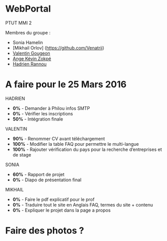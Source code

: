 # WebPortal
PTUT MMI 2

Membres du groupe :
- Sonia Hamelin
- [Mikhail Orlov] (https://github.com/Venatrii)
- [Valentin Gougeon](https://github.com/ValGou)
- [Ange Kévin Zokpé](https://github.com/Ange-Kevin)
- [Hadrien Rannou](https://github.com/HadrienX)

# A faire pour le 25 Mars 2016

HADRIEN
- <b>0%</b> - Demander à Philou infos SMTP
- <b>0%</b> - Vérifier les inscriptions
- <b>50%</b> - Intégration finale

VALENTIN
- <b>90%</b> - Renommer CV avant téléchargement
- <b>100%</b> - Modifier la table FAQ pour permettre le multi-langue
- <b>100%</b> - Rajouter vérification du pays pour la recherche d’entreprises et de stage

SONIA
- <b>60%</b> - Rapport de projet
- <b>0%</b> - Diapo de présentation final

MIKHAIL
- <b>0%</b> - Faire le pdf explicatif pour le prof
- <b>0%</b> - Traduire tout le site en Anglais FAQ, termes du site + contenu
- <b>0%</b> - Expliquer le projet dans la page a propos


# Faire des photos ? 



